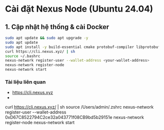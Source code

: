 # Cài đặt Nexus Node (Ubuntu 24.04)

## 1. Cập nhật hệ thống & cài Docker

```bash
sudo apt update && sudo apt upgrade -y
sudo apt update
sudo apt install -y build-essential cmake protobuf-compiler libprotobuf-dev curl
curl https://cli.nexus.xyz/ | sh
source ~/.bashrc
nexus-network register-user --wallet-address <your-wallet-address>
nexus-network register-node
nexus-network start
```
### **Tài liệu liên quan**
- https://cli.nexus.xyz
- 

curl https://cli.nexus.xyz/ | sh
source /Users/admin/.zshrc
nexus-network register-user --wallet-address 0xD67C8522794C2ce32a043771f08CB9bd5b29151e
nexus-network register-node
nexus-network start
